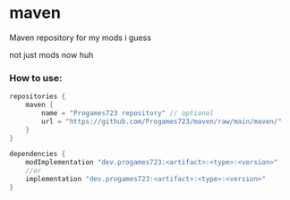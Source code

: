 # maven
Maven repository for my mods i guess

not just mods now huh

### How to use:
```gradle
repositories {
    maven {
        name = "Progames723 repository" // optional
        url = "https://github.com/Progames723/maven/raw/main/maven/"
    }
}

dependencies {
    modImplementation "dev.progames723:<artifact>:<type>:<version>"
    //or
    implementation "dev.progames723:<artifact>:<type>:<version>"
}
```
